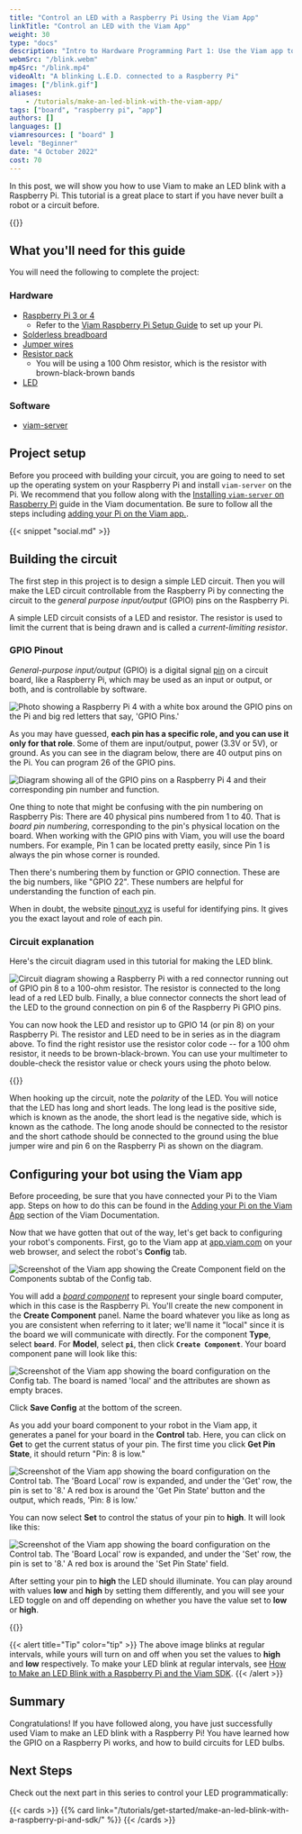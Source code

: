 ```yaml
---
title: "Control an LED with a Raspberry Pi Using the Viam App"
linkTitle: "Control an LED with the Viam App"
weight: 30
type: "docs"
description: "Intro to Hardware Programming Part 1: Use the Viam app to make an LED turn on and off with a Raspberry Pi."
webmSrc: "/blink.webm"
mp4Src: "/blink.mp4"
videoAlt: "A blinking L.E.D. connected to a Raspberry Pi"
images: ["/blink.gif"]
aliases:
    - /tutorials/make-an-led-blink-with-the-viam-app/
tags: ["board", "raspberry pi", "app"]
authors: []
languages: []
viamresources: [ "board" ]
level: "Beginner"
date: "4 October 2022"
cost: 70
---
```


In this post, we will show you how to use Viam to make an LED blink with a Raspberry Pi.
This tutorial is a great place to start if you have never built a robot or a circuit before.

{{<gif webm_src="/tutorials/make-an-led-blink-with-a-raspberry-pi-and-the-viam-app/image9.webm" mp4_src="/tutorials/make-an-led-blink-with-a-raspberry-pi-and-the-viam-app/image9.mp4" alt="A GIF of the completed project showing a blinking blue LED connected to a Raspberry Pi with jumper cables." max-width="300px">}}

## What you'll need for this guide

You will need the following to complete the project:

### Hardware

- [Raspberry Pi 3 or 4](https://a.co/d/5Tn67G3)
  - Refer to the [Viam Raspberry Pi Setup Guide](/installation/prepare/rpi-setup/) to set up your Pi.
- [Solderless breadboard](https://amzn.to/2Q4Z5Ta)
- [Jumper wires](https://amzn.to/2qVhd4y)
- [Resistor pack](https://amzn.to/2Dmainw)
  - You will be using a 100 Ohm resistor, which is the resistor with brown-black-brown bands
- [LED](https://amzn.to/2Ex2v5q)

### Software

- [viam-server](/installation/#install-viam-server)

## Project setup

Before you proceed with building your circuit, you are going to need to set up the operating system on your Raspberry Pi and install `viam-server` on the Pi.
We recommend that you follow along with the [Installing `viam-server` on Raspberry Pi](/installation/prepare/rpi-setup/) guide in the Viam documentation.
Be sure to follow all the steps including [adding your Pi on the Viam app.](/installation/#install-viam-server).

{{< snippet "social.md" >}}

## Building the circuit

The first step in this project is to design a simple LED circuit.
Then you will make the LED circuit controllable from the Raspberry Pi by connecting the circuit to the *general purpose input/output* (GPIO) pins on the Raspberry Pi.

A simple LED circuit consists of a LED and resistor.
The resistor is used to limit the current that is being drawn and is called a *current-limiting resistor*.

### GPIO Pinout

*General-purpose input/output* (GPIO) is a digital signal [pin](https://en.wikipedia.org/wiki/Pin_(electronics)) on a circuit board, like a Raspberry Pi, which may be used as an input or output, or both, and is controllable by software.

![Photo showing a Raspberry Pi 4 with a white box around the GPIO pins on the Pi and big red letters that say, 'GPIO Pins.'](/tutorials/make-an-led-blink-with-a-raspberry-pi-and-the-viam-app/image10.png)

As you may have guessed, **each pin has a specific role, and you can use it only for that role**.
Some of them are input/output, power (3.3V or 5V), or ground.
As you can see in the diagram below, there are 40 output pins on the Pi.
You can program 26 of the GPIO pins.

![Diagram showing all of the GPIO pins on a Raspberry Pi 4 and their corresponding pin number and function.](/tutorials/make-an-led-blink-with-a-raspberry-pi-and-the-viam-app/image4.jpg)

One thing to note that might be confusing with the pin numbering on Raspberry Pis: There are 40 physical pins numbered from 1 to 40.
That is *board pin numbering*, corresponding to the pin's physical location on the board.
When working with the GPIO pins with Viam, you will use the board numbers.
For example, Pin 1 can be located pretty easily, since Pin 1 is always the pin whose corner is rounded.

Then there's numbering them by function or GPIO connection.
These are the big numbers, like "GPIO 22".
These numbers are helpful for understanding the function of each pin.

When in doubt, the website [pinout.xyz](https://pinout.xyz/) is useful for identifying pins.
It gives you the exact layout and role of each pin.

### Circuit explanation

Here's the circuit diagram used in this tutorial for making the LED blink.

![Circuit diagram showing a Raspberry Pi with a red connector running out of GPIO pin 8 to a 100-ohm resistor. The resistor is connected to the long lead of a red LED bulb. Finally, a blue connector connects the short lead of the LED to the ground connection on pin 6 of the Raspberry Pi GPIO pins.](/tutorials/make-an-led-blink-with-a-raspberry-pi-and-the-viam-app/image1.png)

You can now hook the LED and resistor up to GPIO 14 (or pin 8) on your Raspberry Pi.
The resistor and LED need to be in series as in the diagram above.
To find the right resistor use the resistor color code -- for a 100 ohm resistor, it needs to be brown-black-brown.
You can use your multimeter to double-check the resistor value or check yours using the photo below.

{{<imgproc src="/tutorials/make-an-led-blink-with-a-raspberry-pi-and-the-viam-app/image3.jpg" resize="300x" declaredimensions=true alt="Photo of a 100-ohm resistor with text overlaid that says, in order, brown-black-brown-gold.">}}

When hooking up the circuit, note the *polarity* of the LED.
You will notice that the LED has long and short leads.
The long lead is the positive side, which is known as the anode, the short lead is the negative side, which is known as the cathode.
The long anode should be connected to the resistor and the short cathode should be connected to the ground using the blue jumper wire and pin 6 on the Raspberry Pi as shown on the diagram.

## Configuring your bot using the Viam app

Before proceeding, be sure that you have connected your Pi to the Viam app.
Steps on how to do this can be found in the [Adding your Pi on the Viam App](/installation/#install-viam-server) section of the Viam Documentation.

Now that we have gotten that out of the way, let's get back to configuring your robot's components.
First, go to the Viam app at [app.viam.com](https://app.viam.com/) on your web browser, and select the robot's **Config** tab.

![Screenshot of the Viam app showing the Create Component field on the Components subtab of the Config tab.](/tutorials/make-an-led-blink-with-a-raspberry-pi-and-the-viam-app/image2.png)

You will add a [*board component*](/components/board/) to represent your single board computer, which in this case is the Raspberry Pi.
You'll create the new component in the **Create Component** panel.
Name the board whatever you like as long as you are consistent when referring to it later; we'll name it "local" since it is the board we will communicate with directly.
For the component **Type**, select **`board`**.
For **Model**, select **`pi`**, then click **`Create Component`**.
Your board component pane will look like this:

![Screenshot of the Viam app showing the board configuration on the Config tab. The board is named 'local' and the attributes are shown as empty braces.](/tutorials/make-an-led-blink-with-a-raspberry-pi-and-the-viam-app/image6.png)

Click **Save Config** at the bottom of the screen.

As you add your board component to your robot in the Viam app, it generates a panel for your board in the **Control** tab.
Here, you can click on **Get** to get the current status of your pin.
The first time you click **Get Pin State**, it should return "Pin: 8 is low."

![Screenshot of the Viam app showing the board configuration on the Control tab. The 'Board Local' row is expanded, and under the 'Get' row, the pin is set to '8.' A red box is around the 'Get Pin State' button and the output, which reads, 'Pin: 8 is low.'](/tutorials/make-an-led-blink-with-a-raspberry-pi-and-the-viam-app/image5.png)

You can now select **Set** to control the status of your pin to **high**.
It will look like this:

![Screenshot of the Viam app showing the board configuration on the Control tab. The 'Board Local' row is expanded, and under the 'Set' row, the pin is set to '8.' A red box is around the 'Set Pin State' field.](/tutorials/make-an-led-blink-with-a-raspberry-pi-and-the-viam-app/image8.png)

After setting your pin to **high** the LED should illuminate.
You can play around with values **low** and **high** by setting them differently, and you will see your LED toggle on and off depending on whether you have the value set to **low** or **high**.

{{<gif webm_src="/tutorials/make-an-led-blink-with-a-raspberry-pi-and-the-viam-app/image7.webm" mp4_src="/tutorials/make-an-led-blink-with-a-raspberry-pi-and-the-viam-app/image7.mp4" alt="A GIF of the completed project showing a blinking blue LED connected to a Raspberry Pi with jumper cables." max-width="300px">}}

{{< alert title="Tip" color="tip" >}}
The above image blinks at regular intervals, while yours will turn on and off when you set the values to **high** and **low** respectively.
To make your LED blink at regular intervals, see [How to Make an LED Blink with a Raspberry Pi and the Viam SDK](/tutorials/get-started/make-an-led-blink-with-a-raspberry-pi-and-sdk/).
{{< /alert >}}

## Summary

Congratulations!
If you have followed along, you have just successfully used Viam to make an LED blink with a Raspberry Pi!
You have learned how the GPIO on a Raspberry Pi works, and how to build circuits for LED bulbs.

## Next Steps

Check out the next part in this series to control your LED programmatically:

{{< cards >}}
  {{% card link="/tutorials/get-started/make-an-led-blink-with-a-raspberry-pi-and-sdk/" %}}
{{< /cards >}}
